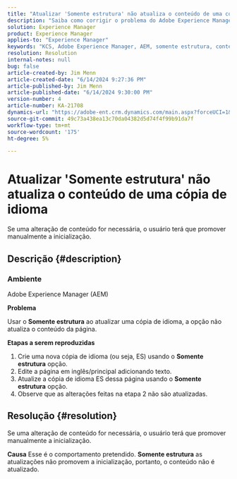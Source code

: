 ```yaml
---
title: "Atualizar 'Somente estrutura' não atualiza o conteúdo de uma cópia de idioma"
description: "Saiba como corrigir o problema do Adobe Experience Manager em que a atualização de uma cópia de idioma não atualiza o conteúdo da página."
solution: Experience Manager
product: Experience Manager
applies-to: "Experience Manager"
keywords: "KCS, Adobe Experience Manager, AEM, somente estrutura, conteúdo não atualizado, cópia de idioma, perguntas frequentes"
resolution: Resolution
internal-notes: null
bug: false
article-created-by: Jim Menn
article-created-date: "6/14/2024 9:27:36 PM"
article-published-by: Jim Menn
article-published-date: "6/14/2024 9:30:00 PM"
version-number: 4
article-number: KA-21708
dynamics-url: "https://adobe-ent.crm.dynamics.com/main.aspx?forceUCI=1&pagetype=entityrecord&etn=knowledgearticle&id=01c8dee5-942a-ef11-840a-000d3a5a67ba"
source-git-commit: 49c73a438ea13c70da04382d5d74f4f99b91da7f
workflow-type: tm+mt
source-wordcount: '175'
ht-degree: 5%

---
```


# Atualizar &#39;Somente estrutura&#39; não atualiza o conteúdo de uma cópia de idioma


Se uma alteração de conteúdo for necessária, o usuário terá que promover manualmente a inicialização.

## Descrição {#description}


### <b>Ambiente</b>

Adobe Experience Manager (AEM)

<b>Problema</b>

Usar o <b>Somente estrutura</b> ao atualizar uma cópia de idioma, a opção não atualiza o conteúdo da página.

<b>Etapas a serem reproduzidas</b>

1. Crie uma nova cópia de idioma (ou seja, ES) usando o <b>Somente estrutura</b> opção.
2. Edite a página em inglês/principal adicionando texto.
3. Atualize a cópia de idioma ES dessa página usando o <b>Somente estrutura</b> opção.
4. Observe que as alterações feitas na etapa 2 não são atualizadas.



## Resolução {#resolution}


Se uma alteração de conteúdo for necessária, o usuário terá que promover manualmente a inicialização.


<b>Causa</b>
Esse é o comportamento pretendido. <b>Somente estrutura</b> as atualizações não promovem a inicialização, portanto, o conteúdo não é atualizado.
